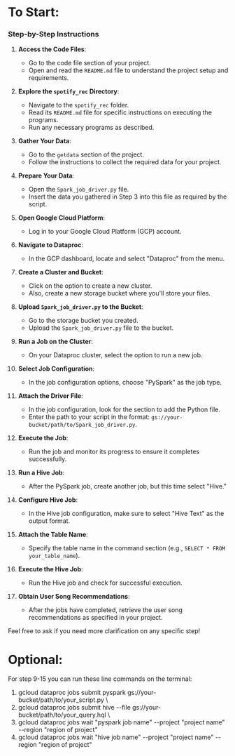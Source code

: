 # To Start: 

### Step-by-Step Instructions

1. **Access the Code Files**:
   - Go to the code file section of your project.
   - Open and read the `README.md` file to understand the project setup and requirements.

2. **Explore the `spotify_rec` Directory**:
   - Navigate to the `spotify_rec` folder.
   - Read its `README.md` file for specific instructions on executing the programs.
   - Run any necessary programs as described.

3. **Gather Your Data**:
   - Go to the `getdata` section of the project.
   - Follow the instructions to collect the required data for your project.

4. **Prepare Your Data**:
   - Open the `Spark_job_driver.py` file.
   - Insert the data you gathered in Step 3 into this file as required by the script.

5. **Open Google Cloud Platform**:
   - Log in to your Google Cloud Platform (GCP) account.

6. **Navigate to Dataproc**:
   - In the GCP dashboard, locate and select "Dataproc" from the menu.

7. **Create a Cluster and Bucket**:
   - Click on the option to create a new cluster.
   - Also, create a new storage bucket where you'll store your files.

8. **Upload `Spark_job_driver.py` to the Bucket**:
   - Go to the storage bucket you created.
   - Upload the `Spark_job_driver.py` file to the bucket.

9. **Run a Job on the Cluster**:
   - On your Dataproc cluster, select the option to run a new job.

10. **Select Job Configuration**:
    - In the job configuration options, choose "PySpark" as the job type.

11. **Attach the Driver File**:
    - In the job configuration, look for the section to add the Python file.
    - Enter the path to your script in the format: `gs://your-bucket/path/to/Spark_job_driver.py`.

12. **Execute the Job**:
    - Run the job and monitor its progress to ensure it completes successfully.

13. **Run a Hive Job**:
    - After the PySpark job, create another job, but this time select "Hive."

14. **Configure Hive Job**:
    - In the Hive job configuration, make sure to select "Hive Text" as the output format.

15. **Attach the Table Name**:
    - Specify the table name in the command section (e.g., `SELECT * FROM your_table_name`).

16. **Execute the Hive Job**:
    - Run the Hive job and check for successful execution.

17. **Obtain User Song Recommendations**:
    - After the jobs have completed, retrieve the user song recommendations as specified in your project.

Feel free to ask if you need more clarification on any specific step!


# Optional:

For step 9-15 you can run these line commands on the terminal:
1. gcloud dataproc jobs submit pyspark gs://your-bucket/path/to/your_script.py \
2. gcloud dataproc jobs submit hive --file gs://your-bucket/path/to/your_query.hql \
3. gcloud dataproc jobs wait "pyspark job name" --project "project name" --region "region of project"
4. gcloud dataproc jobs wait "hive job name" --project "project name" --region "region of project"
